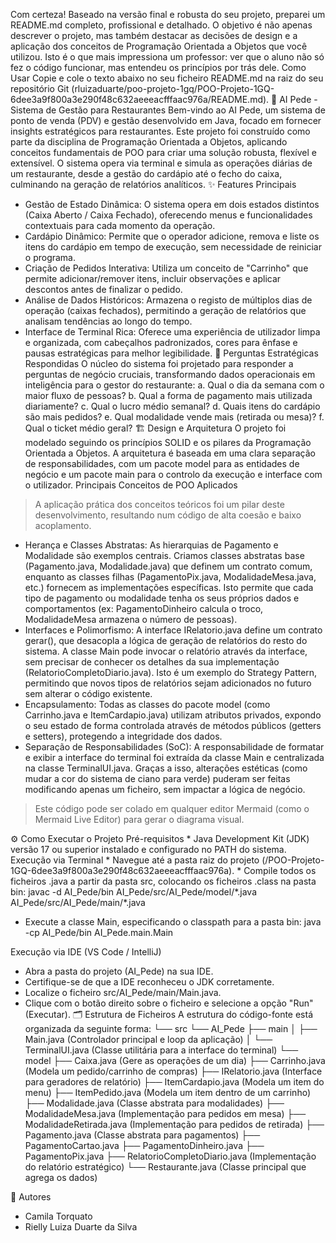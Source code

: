 Com certeza! Baseado na versão final e robusta do seu projeto, preparei um README.md completo, profissional e detalhado. O objetivo é não apenas descrever o projeto, mas também destacar as decisões de design e a aplicação dos conceitos de Programação Orientada a Objetos que você utilizou.
Isto é o que mais impressiona um professor: ver que o aluno não só fez o código funcionar, mas entendeu os princípios por trás dele.
Como Usar
Copie e cole o texto abaixo no seu ficheiro README.md na raiz do seu repositório Git (rluizaduarte/poo-projeto-1gq/POO-Projeto-1GQ-6dee3a9f800a3e290f48c632aeeeacfffaac976a/README.md).
🚀 AI Pede - Sistema de Gestão para Restaurantes
Bem-vindo ao AI Pede, um sistema de ponto de venda (PDV) e gestão desenvolvido em Java, focado em fornecer insights estratégicos para restaurantes. Este projeto foi construído como parte da disciplina de Programação Orientada a Objetos, aplicando conceitos fundamentais de POO para criar uma solução robusta, flexível e extensível.
O sistema opera via terminal e simula as operações diárias de um restaurante, desde a gestão do cardápio até o fecho do caixa, culminando na geração de relatórios analíticos.
✨ Features Principais
 * Gestão de Estado Dinâmica: O sistema opera em dois estados distintos (Caixa Aberto / Caixa Fechado), oferecendo menus e funcionalidades contextuais para cada momento da operação.
 * Cardápio Dinâmico: Permite que o operador adicione, remova e liste os itens do cardápio em tempo de execução, sem necessidade de reiniciar o programa.
 * Criação de Pedidos Interativa: Utiliza um conceito de "Carrinho" que permite adicionar/remover itens, incluir observações e aplicar descontos antes de finalizar o pedido.
 * Análise de Dados Históricos: Armazena o registo de múltiplos dias de operação (caixas fechados), permitindo a geração de relatórios que analisam tendências ao longo do tempo.
 * Interface de Terminal Rica: Oferece uma experiência de utilizador limpa e organizada, com cabeçalhos padronizados, cores para ênfase e pausas estratégicas para melhor legibilidade.
🎯 Perguntas Estratégicas Respondidas
O núcleo do sistema foi projetado para responder a perguntas de negócio cruciais, transformando dados operacionais em inteligência para o gestor do restaurante:
a. Qual o dia da semana com o maior fluxo de pessoas?
b. Qual a forma de pagamento mais utilizada diariamente?
c. Qual o lucro médio semanal?
d. Quais itens do cardápio são mais pedidos?
e. Qual modalidade vende mais (retirada ou mesa)?
f. Qual o ticket médio geral?
🏗️ Design e Arquitetura
O projeto foi modelado seguindo os princípios SOLID e os pilares da Programação Orientada a Objetos. A arquitetura é baseada em uma clara separação de responsabilidades, com um pacote model para as entidades de negócio e um pacote main para o controlo da execução e interface com o utilizador.
Principais Conceitos de POO Aplicados
> A aplicação prática dos conceitos teóricos foi um pilar deste desenvolvimento, resultando num código de alta coesão e baixo acoplamento.
> 
 * Herança e Classes Abstratas: As hierarquias de Pagamento e Modalidade são exemplos centrais. Criamos classes abstratas base (Pagamento.java, Modalidade.java) que definem um contrato comum, enquanto as classes filhas (PagamentoPix.java, ModalidadeMesa.java, etc.) fornecem as implementações específicas. Isto permite que cada tipo de pagamento ou modalidade tenha os seus próprios dados e comportamentos (ex: PagamentoDinheiro calcula o troco, ModalidadeMesa armazena o número de pessoas).
 * Interfaces e Polimorfismo: A interface IRelatorio.java define um contrato gerar(), que desacopla a lógica de geração de relatórios do resto do sistema. A classe Main pode invocar o relatório através da interface, sem precisar de conhecer os detalhes da sua implementação (RelatorioCompletoDiario.java). Isto é um exemplo do Strategy Pattern, permitindo que novos tipos de relatórios sejam adicionados no futuro sem alterar o código existente.
 * Encapsulamento: Todas as classes do pacote model (como Carrinho.java e ItemCardapio.java) utilizam atributos privados, expondo o seu estado de forma controlada através de métodos públicos (getters e setters), protegendo a integridade dos dados.
 * Separação de Responsabilidades (SoC): A responsabilidade de formatar e exibir a interface do terminal foi extraída da classe Main e centralizada na classe TerminalUI.java. Graças a isso, alterações estéticas (como mudar a cor do sistema de ciano para verde) puderam ser feitas modificando apenas um ficheiro, sem impactar a lógica de negócio.

> Este código pode ser colado em qualquer editor Mermaid (como o Mermaid Live Editor) para gerar o diagrama visual.
> 
</details>
⚙️ Como Executar o Projeto
Pré-requisitos
 * Java Development Kit (JDK) versão 17 ou superior instalado e configurado no PATH do sistema.
Execução via Terminal
 * Navegue até a pasta raiz do projeto (/POO-Projeto-1GQ-6dee3a9f800a3e290f48c632aeeeacfffaac976a).
 * Compile todos os ficheiros .java a partir da pasta src, colocando os ficheiros .class na pasta bin:
   javac -d AI_Pede/bin AI_Pede/src/AI_Pede/model/*.java AI_Pede/src/AI_Pede/main/*.java

 * Execute a classe Main, especificando o classpath para a pasta bin:
   java -cp AI_Pede/bin AI_Pede.main.Main

Execução via IDE (VS Code / IntelliJ)
 * Abra a pasta do projeto (AI_Pede) na sua IDE.
 * Certifique-se de que a IDE reconheceu o JDK corretamente.
 * Localize o ficheiro src/AI_Pede/main/Main.java.
 * Clique com o botão direito sobre o ficheiro e selecione a opção "Run" (Executar).
🗂️ Estrutura de Ficheiros
A estrutura do código-fonte está organizada da seguinte forma:
└── src
    └── AI_Pede
        ├── main
        │   ├── Main.java                 (Controlador principal e loop da aplicação)
        │   └── TerminalUI.java           (Classe utilitária para a interface do terminal)
        └── model
            ├── Caixa.java                (Gere as operações de um dia)
            ├── Carrinho.java             (Modela um pedido/carrinho de compras)
            ├── IRelatorio.java           (Interface para geradores de relatório)
            ├── ItemCardapio.java         (Modela um item do menu)
            ├── ItemPedido.java           (Modela um item dentro de um carrinho)
            ├── Modalidade.java           (Classe abstrata para modalidades)
            ├── ModalidadeMesa.java       (Implementação para pedidos em mesa)
            ├── ModalidadeRetirada.java   (Implementação para pedidos de retirada)
            ├── Pagamento.java            (Classe abstrata para pagamentos)
            ├── PagamentoCartao.java
            ├── PagamentoDinheiro.java
            ├── PagamentoPix.java
            ├── RelatorioCompletoDiario.java (Implementação do relatório estratégico)
            └── Restaurante.java          (Classe principal que agrega os dados)

👥 Autores
 * Camila Torquato
 * Rielly Luiza Duarte da Silva

